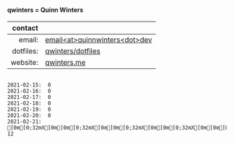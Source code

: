 
#### qwinters = Quinn Winters

|   contact |                                                                    |
|----------:|--------------------------------------------------------------------|
|    email: | [email\<at\>quinnwinters\<dot\>dev](mailto:email@quinnwinters.dev) |
| dotfiles: | [qwinters/dotfiles](https://github.com/qwinters/dotfiles)          |
|  website: | [qwinters.me](https://qwinters.me)                                 | 

```shell

2021-02-15:  0
2021-02-16:  0
2021-02-17:  0
2021-02-18:  0
2021-02-19:  0
2021-02-20:  0
2021-02-21: [0m[0;32mX[0m[0m[0;32mX[0m[0m[0;32mX[0m[0m[0;32mX[0m[0m[0;32mX[0m[0m[0;32mX[0m[0m[0;32mX[0m[0m[0;32mX[0m[0m[0;32mX[0m[0m[0;32mX[0m[0m[0;32mX[0m[0m[0;32mX[0m[0m[0;32mX[0m[0m[0;32mX[0m[0m[0;32mX[0m[0m[0;32mX[0m[0m[0;32mX[0m[0m[0;32mX[0m[0m[0;32mX[0m[0m[0;32mX[0m[0m[0;32mX[0m[0m[0;32mX[0m[0m[0;32mX[0m[0m[0;32mX[0m[0m[0;32mX[0m[0m[0;32mX[0m[0m[0;32mX[0m[0m[0;32mX[0m[0m[0;32mX[0m[0m[0;32mX[0m[0m[0;32mX[0m[0m[0;32mX[0m[0m[0;32mX[0m[0m[0;32mX[0m[0m[0;32mX[0m[0m[0;32mX[0m[0m[0;32mX[0m[0m[0;32mX[0m[0m[0;32mX[0m[0m[0;32mX[0m[0m[0;32mX[0m[0m[0;32mX[0m[0m[0;32mX[0m[0m[0;32mX[0m[0m[0;32mX[0m[0m[0;32mX[0m[0m[0;32mX[0m[0m[0;32mX[0m[0m[0;32mX[0m[0m[0;32mX[0m[0m[0;32mX[0m[0m[0;32mX[0m[0m[0;32mX[0m[0m[0;32mX[0m[0m[0;32mX[0m[0m[0;32mX[0m[0m[0;32mX[0m[0m[0;32mX[0m[0m[0;32mX[0m[0m[0;32mX[0m 12
```
